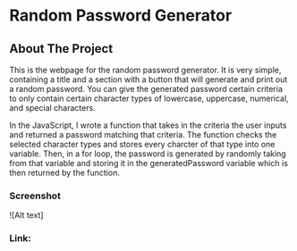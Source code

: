 # Random Password Generator

## About The Project

This is the webpage for the random password generator. It is very simple, containing a title and a section with a button that will generate and print out a random password. You can give the generated password certain criteria to only contain certain character types of lowercase, uppercase, numerical, and special characters.

In the JavaScript, I wrote a function that takes in the criteria the user inputs and returned a password matching that criteria. The function checks the selected character types and stores every charcter of that type into one variable. Then, in a for loop, the password is generated by randomly taking from that variable and storing it in the generatedPassword variable which is then returned by the function.
### Screenshot

![Alt text]

### Link:
